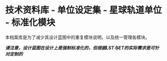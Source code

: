 # 技术资料库 - 单位设定集 - 星球轨道单位 - 标准化模块

本档案库是为了减少其设计蓝图中的重复模块说明，以及统一管理各模块。

***请注意，设计蓝图在设计上是强制标准化的，但根据LST与ET的实际需求是可针对定制的***



